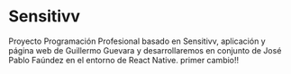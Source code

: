 # Sensitivv
Proyecto Programación Profesional basado en Sensitivv, aplicación y página web de Guillermo Guevara y desarrollaremos en conjunto de José Pablo Faúndez en el entorno de React Native.
primer cambio!!